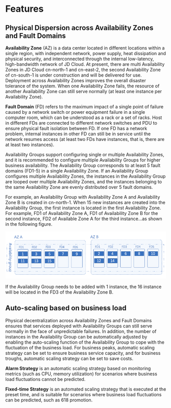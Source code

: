 # Features

## Physical Dispersion across Availability Zones and Fault Domains

**Availability Zone** (AZ) is a data center located in different locations within a single region, with independent network, power supply, heat dissipation and physical security, and interconnected through the internal low-latency, high-bandwidth network of JD Cloud. At present, there are multi Availability Zones in JD Cloud cn-north-1 and cn-east-2, the second Availability Zone of cn-south-1 is under construction and will be delivered for use. Deployment across Availability Zones improves the overall disaster tolerance of the system. When one Availability Zone fails, the resource of another Availability Zone can still serve normally (at least one instance per Availability Zone).

**Fault Domain** (FD) refers to the maximum impact of a single point of failure caused by a network switch or power equipment failure in a single computer room, which can be understood as a rack or a set of racks. Host in different FDs are connected to different network switches and PDU to ensure physical fault isolation between FD. If one FD has a network problem, internal instances in other FD can still be in service until the network resumes access (at least two FDs have instances, that is, there are at least two instances).

Availability Groups support configuring single or multiple Availability Zones, and it is recommended to configure multiple Availability Groups for higher business availability. The Availability Group corresponds to at least 5 fault domains (FD1-5) in a single Availability Zone. If an Availability Group configures multiple Availability Zones, the instances in the Availability Group are looped over multiple Availability Zones, and the instances belonging to the same Availability Zone are evenly distributed over 5 fault domains.

For example, an Availability Group with Availability Zone A and Availability Zone B is created in cn-north-1. When 15 new instances are created into the Availability Group, the first instance is located in the first Availability Zone. For example, FD1 of Availability Zone A, FD1 of Availability Zone B for the second instance, FD2 of Available Zone A for the third instance...as shown in the following figure.

![](../../../../image/ag/function.png)

If the Availability Group needs to be added with 1 instance, the 16 instance will be located in the FD3 of the Availability Zone B.

## Auto-scaling based on business load

Physical decentralization across Availability Zones and Fault Domains ensures that services deployed with Availability Groups can still serve normally in the face of unpredictable failures. In addition, the number of instances in the Availability Group can be automatically adjusted by enabling the auto-scaling function of the Availability Group to cope with the fluctuation of the business load. For business peaks, automatic scaling strategy can be set to ensure business service capacity, and for business troughs, automatic scaling strategy can be set to save costs.

**Alarm Strategy** is an automatic scaling strategy based on monitoring metrics (such as CPU, memory utilization) for scenarios where business load fluctuations cannot be predicted.

**Fixed-time Strategy** is an automated scaling strategy that is executed at the preset time, and is suitable for scenarios where business load fluctuations can be predicted, such as 618 promotion.

